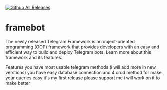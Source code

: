 
[![Github All Releases](https://img.shields.io/github/downloads/alirezajavadigit/framebot/total.svg)]()

# framebot
The newly released Telegram Framework is an object-oriented programming (OOP) framework that provides developers with an easy and efficient way to build and deploy Telegram bots. Learn more about this framework and its features.

Features
you have most usable telegram methods (i will add more in new verstions)
you have easy database connection and 4 crud method for make your queries easy
it's my first release please support me i will work on it to make better
